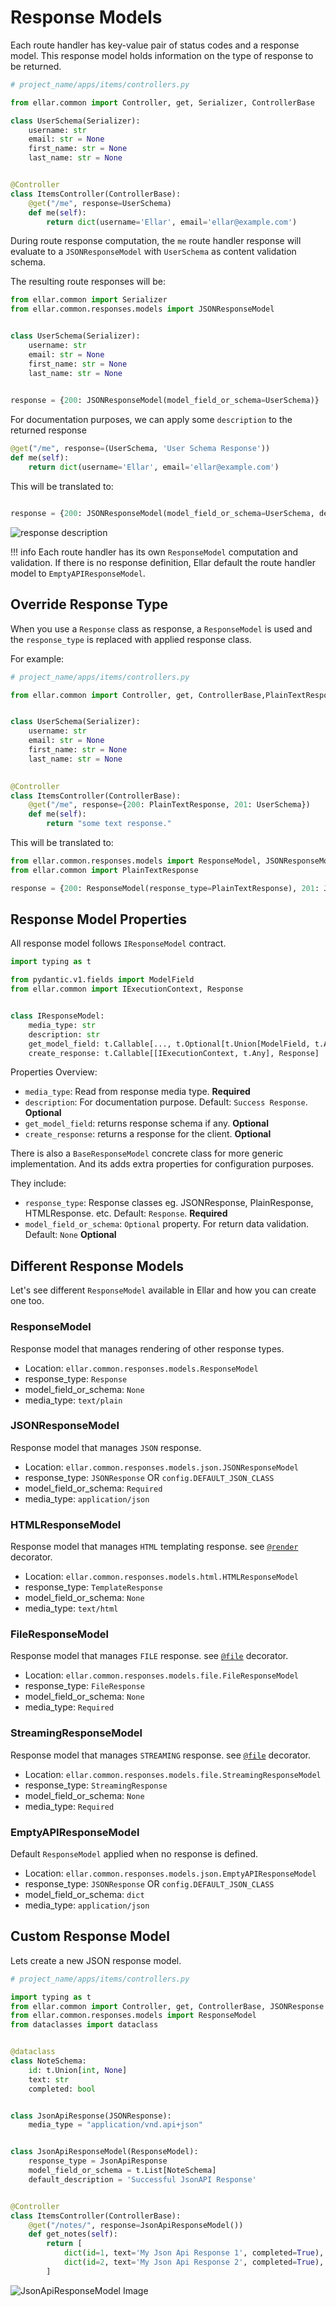 # **Response Models**

Each route handler has key-value pair of status codes and a response model. 
This response model holds information on the type of response to be returned.

```python
# project_name/apps/items/controllers.py

from ellar.common import Controller, get, Serializer, ControllerBase

class UserSchema(Serializer):
    username: str
    email: str = None
    first_name: str = None
    last_name: str = None


@Controller
class ItemsController(ControllerBase):
    @get("/me", response=UserSchema)
    def me(self):
        return dict(username='Ellar', email='ellar@example.com')
```

During route response computation, the `me` route handler response will evaluate to a
`JSONResponseModel` with `UserSchema` as content validation schema.

The resulting route responses will be:

```python
from ellar.common import Serializer
from ellar.common.responses.models import JSONResponseModel


class UserSchema(Serializer):
    username: str
    email: str = None
    first_name: str = None
    last_name: str = None

    
response = {200: JSONResponseModel(model_field_or_schema=UserSchema)}
```

For documentation purposes, we can apply some `description` to the returned response

```python
@get("/me", response=(UserSchema, 'User Schema Response'))
def me(self):
    return dict(username='Ellar', email='ellar@example.com')
```
This will be translated to:

```python

response = {200: JSONResponseModel(model_field_or_schema=UserSchema, description='User Schema Response')}
```

![response description](../img/response_description.png)

!!! info
    Each route handler has its own `ResponseModel` computation and validation. If there is no response definition, Ellar default the route handler model to `EmptyAPIResponseModel`.


## **Override Response Type**

When you use a `Response` class as response, a `ResponseModel` is used and the `response_type` is replaced with applied response class.

For example:

```python
# project_name/apps/items/controllers.py

from ellar.common import Controller, get, ControllerBase,PlainTextResponse, Serializer


class UserSchema(Serializer):
    username: str
    email: str = None
    first_name: str = None
    last_name: str = None

    
@Controller
class ItemsController(ControllerBase):
    @get("/me", response={200: PlainTextResponse, 201: UserSchema})
    def me(self):
        return "some text response."
```
This will be translated to:

```python
from ellar.common.responses.models import ResponseModel, JSONResponseModel
from ellar.common import PlainTextResponse

response = {200: ResponseModel(response_type=PlainTextResponse), 201: JSONResponseModel(model_field_or_schema=UserSchema)}
```

## **Response Model Properties**

All response model follows `IResponseModel` contract.

```python
import typing as t

from pydantic.v1.fields import ModelField
from ellar.common import IExecutionContext, Response


class IResponseModel:
    media_type: str
    description: str
    get_model_field: t.Callable[..., t.Optional[t.Union[ModelField, t.Any]]]
    create_response: t.Callable[[IExecutionContext, t.Any], Response]
```
Properties Overview:

- `media_type`: Read from response media type. **Required**
- `description`: For documentation purpose. Default: `Success Response`. **Optional**
- `get_model_field`: returns response schema if any. **Optional**
- `create_response`: returns a response for the client. **Optional**

There is also a `BaseResponseModel` concrete class for more generic implementation.
And its adds extra properties for configuration purposes.

They include:

- `response_type`: Response classes eg. JSONResponse, PlainResponse, HTMLResponse. etc. Default: `Response`. **Required**
- `model_field_or_schema`: `Optional` property. For return data validation. Default: `None` **Optional**


## **Different Response Models**
Let's see different `ResponseModel` available in Ellar and how you can create one too.

### **ResponseModel** 
Response model that manages rendering of other response types.

- Location: `ellar.common.responses.models.ResponseModel`
- response_type: `Response`
- model_field_or_schema: `None`
- media_type: `text/plain`

### **JSONResponseModel** 
Response model that manages `JSON` response.

- Location: `ellar.common.responses.models.json.JSONResponseModel`
- response_type: `JSONResponse` OR `config.DEFAULT_JSON_CLASS`
- model_field_or_schema: `Required`
- media_type: `application/json`

### **HTMLResponseModel** 
Response model that manages `HTML` templating response. see [`@render`]() decorator.

- Location: `ellar.common.responses.models.html.HTMLResponseModel`
- response_type: `TemplateResponse`
- model_field_or_schema: `None`
- media_type: `text/html`


### **FileResponseModel** 
Response model that manages `FILE` response. see [`@file`]() decorator.

- Location: `ellar.common.responses.models.file.FileResponseModel`
- response_type: `FileResponse`
- model_field_or_schema: `None`
- media_type: `Required`


### **StreamingResponseModel** 
Response model that manages `STREAMING` response. see [`@file`]() decorator.

- Location: `ellar.common.responses.models.file.StreamingResponseModel`
- response_type: `StreamingResponse`
- model_field_or_schema: `None`
- media_type: `Required`


### **EmptyAPIResponseModel**
Default `ResponseModel` applied when no response is defined.

- Location: `ellar.common.responses.models.json.EmptyAPIResponseModel`
- response_type: `JSONResponse` OR `config.DEFAULT_JSON_CLASS`
- model_field_or_schema: `dict`
- media_type: `application/json`

## **Custom Response Model**

Lets create a new JSON response model.

```python
# project_name/apps/items/controllers.py

import typing as t
from ellar.common import Controller, get, ControllerBase, JSONResponse
from ellar.common.responses.models import ResponseModel
from dataclasses import dataclass


@dataclass
class NoteSchema:
    id: t.Union[int, None]
    text: str
    completed: bool


class JsonApiResponse(JSONResponse):
    media_type = "application/vnd.api+json"


class JsonApiResponseModel(ResponseModel):
    response_type = JsonApiResponse
    model_field_or_schema = t.List[NoteSchema]
    default_description = 'Successful JsonAPI Response'


@Controller
class ItemsController(ControllerBase):
    @get("/notes/", response=JsonApiResponseModel())
    def get_notes(self):
        return [
            dict(id=1, text='My Json Api Response 1', completed=True),
            dict(id=2, text='My Json Api Response 2', completed=True),
        ]
```

![JsonApiResponseModel Image](../img/json_api_response_model.png)
